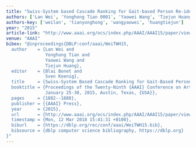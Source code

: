 ```yaml
---
title: "Swiss-System based Cascade Ranking for Gait-based Person Re-identification"
authors: ['Lan Wei', 'Yonghong Tian 0001', 'Yaowei Wang', 'Tiejun Huang']
authors-key: ['weilan', 'tianyonghong', 'wangyaowei', 'huangtiejun']
year: "2015"
article-link: "http://www.aaai.org/ocs/index.php/AAAI/AAAI15/paper/view/9417"
venue: "AAAI"
bibex: "@inproceedings{DBLP:conf/aaai/WeiTWH15,
  author    = {Lan Wei and
               Yonghong Tian and
               Yaowei Wang and
               Tiejun Huang},
  editor    = {Blai Bonet and
               Sven Koenig},
  title     = {Swiss-System Based Cascade Ranking for Gait-Based Person Re-Identification},
  booktitle = {Proceedings of the Twenty-Ninth {AAAI} Conference on Artificial Intelligence,
               January 25-30, 2015, Austin, Texas, {USA}},
  pages     = {1882--1888},
  publisher = {{AAAI} Press},
  year      = {2015},
  url       = {http://www.aaai.org/ocs/index.php/AAAI/AAAI15/paper/view/9417},
  timestamp = {Mon, 12 Mar 2018 15:41:31 +0100},
  biburl    = {https://dblp.org/rec/conf/aaai/WeiTWH15.bib},
  bibsource = {dblp computer science bibliography, https://dblp.org}
}"
---
```

